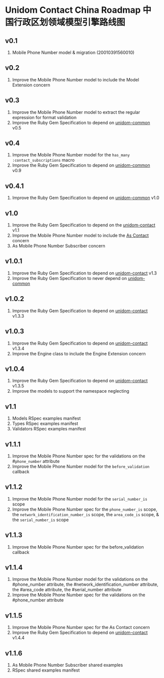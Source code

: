 # Unidom Contact China Roadmap 中国行政区划领域模型引擎路线图

## v0.1
1. Mobile Phone Number model & migration (20010391560010)

## v0.2
1. Improve the Mobile Phone Number model to include the Model Extension concern

## v0.3
1. Improve the Mobile Phone Number model to extract the regular expression for format validation
2. Improve the Ruby Gem Specification to depend on [unidom-common](https://github.com/topbitdu/unidom-common) v0.5

## v0.4
1. Improve the Mobile Phone Number model for the ``has_many :contact_subscriptions`` macro
2. Improve the Ruby Gem Specification to depend on [unidom-common](https://github.com/topbitdu/unidom-common) v0.9

## v0.4.1
1. Improve the Ruby Gem Specification to depend on [unidom-common](https://github.com/topbitdu/unidom-common) v1.0

## v1.0
1. Improve the Ruby Gem Specification to depend on the [unidom-contact](https://github.com/topbitdu/unidom-contact) v1.1
2. Improve the Mobile Phone Number model to include the [As Contact](https://github.com/topbitdu/unidom-contact) concern
3. As Mobile Phone Number Subscriber concern

## v1.0.1
1. Improve the Ruby Gem Specification to depend on [unidom-contact](https://github.com/topbitdu/unidom-contact) v1.3
2. Improve the Ruby Gem Specification to never depend on [unidom-common](https://github.com/topbitdu/unidom-common)

## v1.0.2
1. Improve the Ruby Gem Specification to depend on [unidom-contact](https://github.com/topbitdu/unidom-contact) v1.3.3

## v1.0.3
1. Improve the Ruby Gem Specification to depend on [unidom-contact](https://github.com/topbitdu/unidom-contact) v1.3.4
2. Improve the Engine class to include the Engine Extension concern

## v1.0.4
1. Improve the Ruby Gem Specification to depend on [unidom-contact](https://github.com/topbitdu/unidom-contact) v1.3.5
2. Improve the models to support the namespace neglecting

## v1.1
1. Models RSpec examples manifest
2. Types RSpec examples manifest
3. Validators RSpec examples manifest

## v1.1.1
1. Improve the Mobile Phone Number spec for the validations on the #``phone_number`` attribute
2. Improve the Mobile Phone Number model for the ``before_validation`` callback

## v1.1.2
1. Improve the Mobile Phone Number model for the ``serial_number_is`` scope
2. Improve the Mobile Phone Number spec for the ``phone_number_is`` scope, the ``network_identification_number_is`` scope, the ``area_code_is`` scope, & the ``serial_number_is`` scope

## v1.1.3
1. Improve the Mobile Phone Number spec for the before_validation callback

## v1.1.4
1. Improve the Mobile Phone Number model for the validations on the #phone_number attribute, the #network_identification_number attribute, the #area_code attribute, the #serial_number attribute
2. Improve the Mobile Phone Number spec for the validations on the #phone_number attribute

## v1.1.5
1. Improve the Mobile Phone Number spec for the As Contact concern
2. Improve the Ruby Gem Specification to depend on [unidom-contact](https://github.com/topbitdu/unidom-contact) v1.4.4

## v1.1.6
1. As Mobile Phone Number Subscriber shared examples
2. RSpec shared examples manifest
